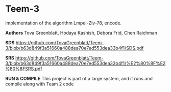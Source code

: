# Teem-3
implementation of the algorithm Lmpel-Ziv-78, encode.

**Authors**
Tova Greenblatt, Hodaya Kashish, Debora Frid, Chen Raichman

**SDS**
https://github.com/TovaGreenblatt/Teem-3/blob/b63d849f3a51660a488dea70e7ed553dea33b4f1/SDS.pdf

**SRS**
https://github.com/TovaGreenblatt/Teem-3/blob/b63d849f3a51660a488dea70e7ed553dea33b4f1/%E2%80%8F%E2%80%8FSRS.pdf

**RUN & COMPILE**
This project is part of a large system, and it runs and compile along with Team 2 code
